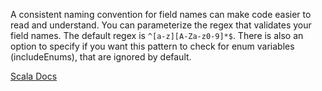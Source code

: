 A consistent naming convention for field names can make code easier to read and understand.
You can parameterize the regex that validates your field names. The default regex is `^[a-z][A-Za-z0-9]*$`.
There is also an option to specify if you want this pattern to check for enum variables (includeEnums), that are ignored by default.

[Scala Docs](https://docs.scala-lang.org/style/naming-conventions.html)
